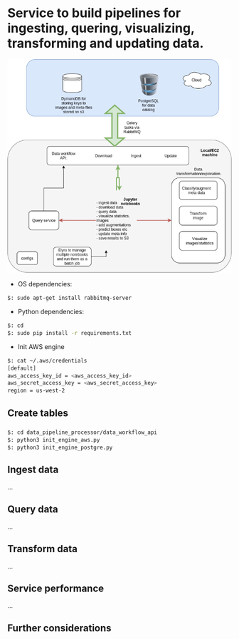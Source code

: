 # Service to build pipelines for ingesting, quering, visualizing, transforming and updating data.

![Service Design](data_pipeline.png)

* OS dependencies:
```bash
$: sudo apt-get install rabbitmq-server
```

* Python dependencies:
```bash
$: cd 
$: sudo pip install -r requirements.txt
```

* Init AWS engine
```bash
$: cat ~/.aws/credentials
[default]
aws_access_key_id = <aws_access_key_id>
aws_secret_access_key = <aws_secret_access_key>
region = us-west-2

```
## Create tables
### 
```bash
$: cd data_pipeline_processor/data_workflow_api
$: python3 init_engine_aws.py
$: python3 init_engine_postgre.py

```
## Ingest data
...
## Query data
...
## Transform data
...
## Service performance
...
## Further considerations